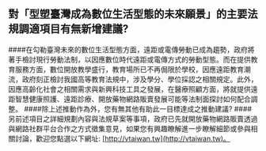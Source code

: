 ## 對「型塑臺灣成為數位生活型態的未來願景」的主要法規調適項目有無新增建議?

####在勾勒臺灣未來的數位生活型態方面，遠距或電傳勞動已成為趨勢，政府將著手檢討現行勞動法制，以因應數位時代遠距或電傳方式的勞動型態。而在提供教育服務方面，數位開放教學盛行，教育場所已不再侷限於學校，因應遠距教育潮流，政府刻正檢討我國高等教育法規中，涉及學分、學位採認之相關規定。此外，因應高齡化社會之相關需求與新興科技工具之發展，在醫療照顧方面，將就提供遠距智慧健康照護、遠距診療、開放藥物網路販賣發展可能等法制面探討如何配合調整。
####除上述推動作為外，您有無其他有助此一目標達成之推動建議?
####另前述項目之詳細規劃內容與法規草案等事項，政府已先就開放藥物網路販賣透過與網路社群平台合作之方式徵集意見，如果您有興趣瞭解進一步瞭解細節或參與相關討論，歡迎您點選以下網址: [http://vtaiwan.tw](http://vtaiwan.tw)。
